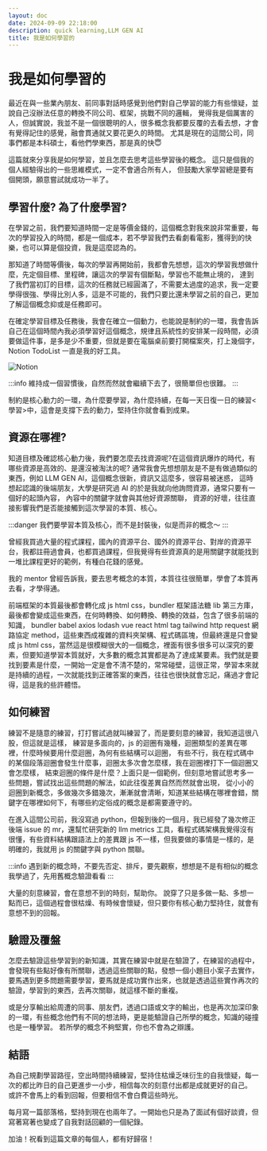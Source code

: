 ```yaml
---
layout: doc
date: 2024-09-09 22:18:00
description: quick learning,LLM GEN AI
title: 我是如何學習的
---
```


<PageInfo/>

# 我是如何學習的

最近在與一些業內朋友、前同事對話時感覺到他們對自己學習的能力有些懷疑，並說自己沒辦法任意的轉換不同公司、框架，挑戰不同的邏輯，
覺得我是個厲害的人，但誠實說，我並不是一個很聰明的人，很多概念我都要反覆的去看去想，才會有覺得記住的感覺，融會貫通就又要花更久的時間。
尤其是現在的這間公司，同事們都是本科碩士，看他們學東西，那是真的快😇

這篇就來分享我是如何學習，並且怎麼去思考這些學習後的概念。
這只是個我的個人經驗得出的一些思維模式，一定不會適合所有人，
但鼓勵大家學習總是要有個開頭，願意嘗試就成功一半了。

## 學習什麼? 為了什麼學習?

在學習之前，我們要知道時間一定是等價金錢的，這個概念對我來說非常重要，每次的學習投入的時間，都是一個成本，若不學習我們去看劇看電影，獲得到的快樂，也可以算是個投資，我是這麼認為的。

那知道了時間等價後，每次的學習再開始前，我都會先想想，這次的學習我想做什麼，先定個目標、里程碑，讓這次的學習有個斷點，學習也不能無止境的，
達到了我們當初訂的目標，這次的任務就已經圓滿了，不需要太過度的追求，我一定要學得很強、學得比別人多，這是不可能的，我們只要比還未學習之前的自己，更加了解這個概念抑或是任務即可。

在確定學習目標及任務後，我會在確立一個動力，也能說是制約的一環，我會告訴自己在這個時間內我必須學習好這個概念，規律且系統性的安排某一段時間，必須要做這件事，是多是少不重要，但就是要在電腦桌前要打開檔案夾，打上幾個字， Notion TodoList 一直是我的好工具。

![Notion](/assets/images/small_talk/notion_todo.png)

:::info
維持成一個習慣後，自然而然就會繼續下去了，很簡單但也很難。
:::

制約是核心動力的一環，為什麼要學習，為什麼持續，在每一天日復一日的練習<學習>中，這會是支撐下去的動力，堅持住你就會看到成果。

## 資源在哪裡?

知道目標及確認核心動力後，我們要怎麼去找資源呢?在這個資訊爆炸的時代，有哪些資源是高效的、是還沒被淘汰的呢?
通常我會先想想朋友是不是有做過類似的東西，例如 LLM GEN AI，這個概念很新，資訊又這麼多，很容易被迷惑，
這時想起認識的後端朋友，大學是研究過 AI 的於是我就向他詢問資源，通常只要有一個好的起頭內容，
內容中的關鍵字就會與其他好資源關聯，
資源的好壞，往往直接影響我們是否能接觸到這次學習的本質、核心。

:::danger
我們要學習本質及核心，而不是封裝後，似是而非的概念～
:::

曾經我買過大量的程式課程，國內的資源平台、國外的資源平台、對岸的資源平台，我都註冊過會員，也都買過課程，但我覺得有些資源真的是用關鍵字就能找到一堆比課程更好的範例，有種白花錢的感覺。

我的 mentor 曾經告訴我，要去思考概念的本質，本質往往很簡單，學會了本質再去看，才學得通。

前端框架的本質最後都會轉化成 js html css，bundler 框架語法糖 lib 第三方庫，最後都會變成這些東西，在何時轉換、如何轉換、轉換的效益，包含了很多前端的知識，
bundler babel axios lodash vue react html tag tailwind http request 網路協定 method，這些東西成複雜的資料夾架構、程式碼區塊，但最終還是只會變成 js html css，當然這是很模糊很大的一個概念，裡面有很多很多可以深究的要素，但要知道學習本質就好，大多數的概念其實都是為了達成某要素。我們就是要找到要素是什麼，一開始一定是會不清不楚的，常常碰壁，這很正常，學習本來就是持續的過程，一次就能找到正確答案的東西，往往也很快就會忘記，痛過才會記得，這是我的些許體悟。

## 如何練習

練習不是隨意的練習，打打嘗試過就叫練習了，而是要刻意的練習，我知道這很八股，但這就是這樣，
練習是多面向的，js 的迴圈有幾種，迴圈類型的差異在哪裡，什麼時候要用什麼迴圈，為何有些結構可以迴圈，
有些不行，我在程式碼中的某個段落迴圈會發生什麼事，迴圈太多次會怎麼樣，我在迴圈裡打下一個迴圈又會怎麼樣，
結束迴圈的條件是什麼？上面只是一個範例，但刻意地嘗試思考多一些問題，嘗試找出這些問題的解法，如此往復差異自然而然就會出現，
從小小的迴圈到新概念，多做幾次多錯幾次，漸漸就會清晰，知道某些結構在哪裡會錯，關鍵字在哪裡如何下，有哪些約定俗成的概念是都需要遵守的。

在進入這間公司前，我沒寫過 python，但報到後的一個月，我已經發了幾次修正後端 issue 的 mr，還幫忙研究新的 llm metrics 工具，看程式碼架構我覺得沒有很懂，有些資料結構跟語法上的差異跟 js 不一樣，但我要做的事情是一樣的，是明確的，我就用 js 的關鍵字與 python 關聯。

:::info
遇到新的概念時，不要先否定、排斥，要先觀察，想想是不是有相似的概念我學過了，先用舊概念驗證看看
:::

大量的刻意練習，會在意想不到的時刻，幫助你。
說穿了只是多做一點、多想一點而已，這個過程會很枯燥、有時候會懷疑，但只要你有核心動力堅持住，就會有意想不到的回報。

## 驗證及覆盤

怎麼去驗證這些學習到的新知識，其實在練習中就是在驗證了，在練習的過程中，會發現有些點好像有所關聯，透過這些關聯的點，發想一個小題目小案子去實作，
要馬遇到更多問題需要學習，要馬就是成功實作出來，也就是透過這些實作再次的驗證，學習到的東西，去再次關聯，就這樣不斷的重複。

或是分享輸出給周遭的同事、朋友們，透過口語或文字的輸出，也是再次加深印象的一環，有些概念他們有不同的想法時，更是能驗證自己所學的概念，知識的碰撞也是一種學習。
若所學的概念不夠堅實，你也不會為之辯護。

## 結語

為自己規劃學習路徑，空出時間持續練習，堅持住枯燥乏味衍生的自我懷疑，每一次的都比昨日的自己更進步一小步，相信每次的刻意付出都是成就更好的自己。
或許不會馬上的看到回報，但要相信不會白費這些時光。

每月寫一篇部落格，堅持到現在也兩年了。一開始也只是為了面試有個好談資，但寫著寫著也變成了自我對話回顧的一個紀錄。

加油！祝看到這篇文章的每個人，都有好歸宿！

<GitTalk/>
